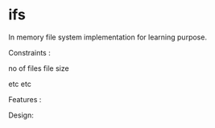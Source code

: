 # ifs
In memory file system implementation for learning  purpose.


Constraints :

no of files
file size

etc etc


Features :



Design:




